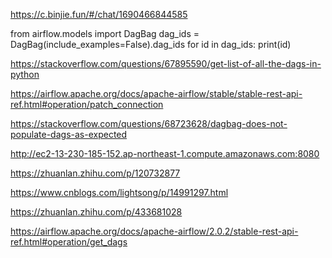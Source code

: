 https://c.binjie.fun/#/chat/1690466844585


from airflow.models import DagBag
dag_ids = DagBag(include_examples=False).dag_ids
for id in dag_ids:
print(id)

https://stackoverflow.com/questions/67895590/get-list-of-all-the-dags-in-python


https://airflow.apache.org/docs/apache-airflow/stable/stable-rest-api-ref.html#operation/patch_connection


https://stackoverflow.com/questions/68723628/dagbag-does-not-populate-dags-as-expected

http://ec2-13-230-185-152.ap-northeast-1.compute.amazonaws.com:8080

https://zhuanlan.zhihu.com/p/120732877

https://www.cnblogs.com/lightsong/p/14991297.html

https://zhuanlan.zhihu.com/p/433681028

https://airflow.apache.org/docs/apache-airflow/2.0.2/stable-rest-api-ref.html#operation/get_dags
